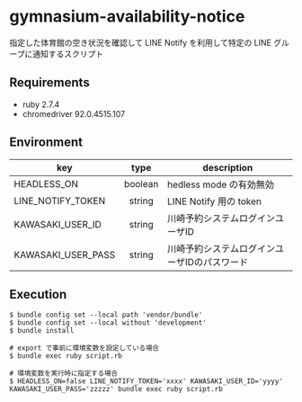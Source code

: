 # gymnasium-availability-notice
指定した体育館の空き状況を確認して LINE Notify を利用して特定の LINE グループに通知するスクリプト

## Requirements
- ruby 2.7.4
- chromedriver 92.0.4515.107

## Environment
| key | type | description |
|-|:-:|-|
| HEADLESS_ON | boolean |hedless mode の有効無効 |
| LINE_NOTIFY_TOKEN | string |LINE Notify 用の token |
| KAWASAKI_USER_ID | string | 川崎予約システムログインユーザID |
| KAWASAKI_USER_PASS | string | 川崎予約システムログインユーザIDのパスワード |

## Execution
```
$ bundle config set --local path 'vendor/bundle'
$ bundle config set --local without 'development' 
$ bundle install

# export で事前に環境変数を設定している場合
$ bundle exec ruby script.rb

# 環境変数を実行時に指定する場合
$ HEADLESS_ON=false LINE_NOTIFY_TOKEN='xxxx' KAWASAKI_USER_ID='yyyy' KAWASAKI_USER_PASS='zzzzz' bundle exec ruby script.rb
```
